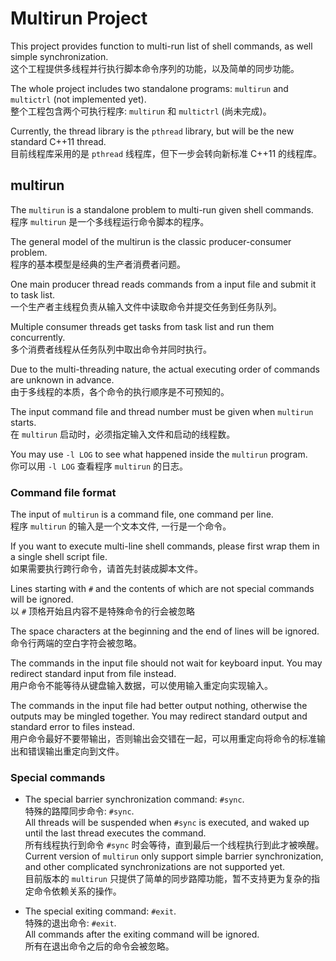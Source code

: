 Multirun Project
================
This project provides function to multi-run list of shell commands, as well simple synchronization. <br />
这个工程提供多线程并行执行脚本命令序列的功能，以及简单的同步功能。

The whole project includes two standalone programs: `multirun` and `multictrl` (not implemented yet). <br />
整个工程包含两个可执行程序: `multirun` 和 `multictrl` (尚未完成)。

Currently, the thread library is the `pthread` library, but will be the new standard C++11 thread. <br />
目前线程库采用的是 `pthread` 线程库，但下一步会转向新标准 C++11 的线程库。


multirun
--------
The `multirun` is a standalone problem to multi-run given shell commands. <br />
程序 `multirun` 是一个多线程运行命令脚本的程序。

The general model of the multirun is the classic producer-consumer problem. <br />
程序的基本模型是经典的生产者消费者问题。

One main producer thread reads commands from a input file and submit it to task list. <br />
一个生产者主线程负责从输入文件中读取命令并提交任务到任务队列。

Multiple consumer threads get tasks from task list and run them concurrently. <br />
多个消费者线程从任务队列中取出命令并同时执行。

Due to the multi-threading nature, the actual executing order of commands are unknown in advance. <br />
由于多线程的本质，各个命令的执行顺序是不可预知的。

The input command file and thread number must be given when `multirun` starts. <br />
在 `multirun` 启动时，必须指定输入文件和启动的线程数。

You may use `-l LOG` to see what happened inside the `multirun` program. <br />
你可以用 `-l LOG` 查看程序 `multirun` 的日志。


### Command file format
The input of `multirun` is a command file, one command per line. <br />
程序 `multirun` 的输入是一个文本文件, 一行是一个命令。

If you want to execute multi-line shell commands, please first wrap them in a single shell script file. <br /> 
如果需要执行跨行命令，请首先封装成脚本文件。

Lines starting with `#` and the contents of which are not special commands will be ignored. <br />
以 `#` 顶格开始且内容不是特殊命令的行会被忽略

The space characters at the beginning and the end of lines will be ignored. <br />
命令行两端的空白字符会被忽略。

The commands in the input file should not wait for keyboard input. You may redirect standard input from file instead. <br />
用户命令不能等待从键盘输入数据，可以使用输入重定向实现输入。

The commands in the input file had better output nothing, otherwise the outputs may be mingled together. You may redirect standard output and standard error to files instead. <br />
用户命令最好不要带输出，否则输出会交错在一起，可以用重定向将命令的标准输出和错误输出重定向到文件。


### Special commands
*   The special barrier synchronization command: `#sync`. <br />
    特殊的路障同步命令: `#sync`. <br>
    All threads will be suspended when `#sync` is executed, and waked up until the last thread executes the command. <br />
    所有线程执行到命令 `#sync` 时会等待，直到最后一个线程执行到此才被唤醒。 <br>
    Current version of `multirun` only support simple barrier synchronization, and other complicated synchronizations are not supported yet. <br />
    目前版本的 `multirun` 只提供了简单的同步路障功能，暂不支持更为复杂的指定命令依赖关系的操作。

*   The special exiting command: `#exit`. <br />
    特殊的退出命令: `#exit`. <br />
    All commands after the exiting command will be ignored. <br />
    所有在退出命令之后的命令会被忽略。


